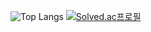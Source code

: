 ![Top Langs](https://github-readme-stats.vercel.app/api/top-langs/?username=alpha-kwhn&layout=compact&theme=cobalt) [![Solved.ac프로필](http://mazassumnida.wtf/api/v2/generate_badge?boj=kwhn9486)](https://solved.ac/kwhn9486)
